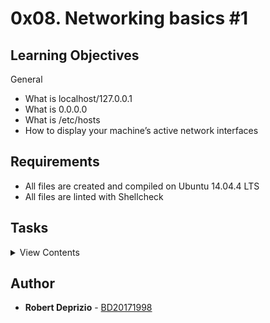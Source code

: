 # 0x08. Networking basics #1

## Learning Objectives

General

- What is localhost/127.0.0.1
- What is 0.0.0.0
- What is /etc/hosts
- How to display your machine’s active network interfaces

## Requirements

- All files are created and compiled on Ubuntu 14.04.4 LTS
- All files are linted with Shellcheck

## Tasks

<details>
<summary>View Contents</summary>

### [0. Localhost](./0-localhost)

- What is localhost?

1. A hostname that means this IP
2. A hostname that means this computer
3. An IP attached to a computer

### [1. All IPs](./1-wildcard)

- What is 0.0.0.0?

1. All IPv4 addresses on the local machine
2. All the IPs
3. It means null in networking

### [2. Change your home IP](./2-change_your_home_IP)

- Write a Bash script that configures an Ubuntu server with the below requirements.
  - localhost resolves to 127.0.0.2
  - facebook.com resolves to 8.8.8.8.

```
sylvain@ubuntu$ ping localhost
PING localhost (127.0.0.1) 56(84) bytes of data.
64 bytes from localhost (127.0.0.1): icmp_seq=1 ttl=64 time=0.012 ms
^C
--- localhost ping statistics ---
1 packets transmitted, 1 received, 0% packet loss, time 0ms
rtt min/avg/max/mdev = 0.012/0.012/0.012/0.000 ms
sylvain@ubuntu$
sylvain@ubuntu$ ping facebook.com
PING facebook.com (157.240.11.35) 56(84) bytes of data.
64 bytes from edge-star-mini-shv-02-lax3.facebook.com (157.240.11.35): icmp_seq=1 ttl=63 time=15.4 ms
^C
--- facebook.com ping statistics ---
1 packets transmitted, 1 received, 0% packet loss, time 0ms
rtt min/avg/max/mdev = 15.432/15.432/15.432/0.000 ms
sylvain@ubuntu$
sylvain@ubuntu$ sudo ./2-change_your_home_IP
sylvain@ubuntu$
sylvain@ubuntu$ ping localhost
PING localhost (127.0.0.2) 56(84) bytes of data.
64 bytes from localhost (127.0.0.2): icmp_seq=1 ttl=64 time=0.012 ms
64 bytes from localhost (127.0.0.2): icmp_seq=2 ttl=64 time=0.036 ms
^C
--- localhost ping statistics ---
2 packets transmitted, 2 received, 0% packet loss, time 1000ms
rtt min/avg/max/mdev = 0.012/0.024/0.036/0.012 ms
sylvain@ubuntu$
sylvain@ubuntu$ ping facebook.com
PING facebook.com (8.8.8.8) 56(84) bytes of data.
64 bytes from facebook.com (8.8.8.8): icmp_seq=1 ttl=63 time=8.06 ms
^C
--- facebook.com ping statistics ---
1 packets transmitted, 1 received, 0% packet loss, time 0ms
rtt min/avg/max/mdev = 8.065/8.065/8.065/0.000 ms
```

### [3. Show attached IPs](./3-show_attached_IPs)

- Write a Bash script that displays all active IPv4 IPs on the machine it’s executed on.

```
sylvain@ubuntu$ ./3-show_attached_IPs | cat -e
10.0.2.15$
127.0.0.1$
```

### [4. Port listening on localhost](./4-port_listening_on_localhost)

- Write a Bash script that listens on port 98 on localhost.

Terminal 0

Starting my script.

```
sylvain@ubuntu$ sudo ./4-port_listening_on_localhost
```

Terminal 1

Connecting to localhost on port 98 using telnet and typing some text.

```
sylvain@ubuntu$ telnet localhost 98
Trying 127.0.0.2...
Connected to localhost.
Escape character is '^]'.
Hello world
test
```

Terminal 0

Receiving the text on the other side.

```
sylvain@ubuntu$ sudo ./4-port_listening_on_localhost
Hello world
test
```

</details>

## Author
* **Robert Deprizio** - [BD20171998](https://github.com/BD20171998)
